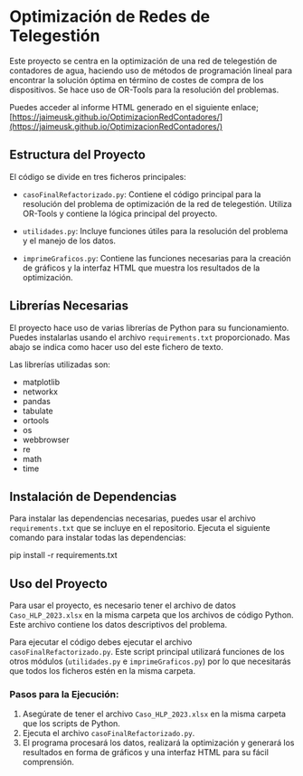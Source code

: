 # Optimización de Redes de Telegestión

Este proyecto se centra en la optimización de una red de telegestión de contadores de agua, haciendo uso de métodos de programación lineal para encontrar la solución óptima en término de costes de compra de los dispositivos. Se hace uso de OR-Tools para la resolución del problemas.

Puedes acceder al informe HTML generado en el siguiente enlace; [https://jaimeusk.github.io/OptimizacionRedContadores/](https://jaimeusk.github.io/OptimizacionRedContadores/)

## Estructura del Proyecto

El código se divide en tres ficheros principales:

- `casoFinalRefactorizado.py`: Contiene el código principal para la resolución del problema de optimización de la red de telegestión. Utiliza OR-Tools y contiene la lógica principal del proyecto.
  
- `utilidades.py`: Incluye funciones útiles para la resolución del problema y el manejo de los datos.

- `imprimeGraficos.py`: Contiene las funciones necesarias para la creación de gráficos y la interfaz HTML que muestra los resultados de la optimización.

## Librerías Necesarias

El proyecto hace uso de varias librerías de Python para su funcionamiento. Puedes instalarlas usando el archivo `requirements.txt` proporcionado. Mas abajo se indica como hacer uso del este fichero de texto.

Las librerías utilizadas son:

- matplotlib
- networkx
- pandas
- tabulate
- ortools
- os
- webbrowser
- re
- math
- time

## Instalación de Dependencias

Para instalar las dependencias necesarias, puedes usar el archivo `requirements.txt` que se incluye en el repositorio. Ejecuta el siguiente comando para instalar todas las dependencias:

pip install -r requirements.txt


## Uso del Proyecto

Para usar el proyecto, es necesario tener el archivo de datos `Caso_HLP_2023.xlsx` en la misma carpeta que los archivos de código Python. Este archivo contiene los datos descriptivos del problema.

Para ejecutar el código debes ejecutar el archivo `casoFinalRefactorizado.py`. Este script principal utilizará funciones de los otros módulos (`utilidades.py` e `imprimeGraficos.py`) por lo que necesitarás que todos los ficheros estén en la misma carpeta.

### Pasos para la Ejecución:

1. Asegúrate de tener el archivo `Caso_HLP_2023.xlsx` en la misma carpeta que los scripts de Python.
2. Ejecuta el archivo `casoFinalRefactorizado.py`.
3. El programa procesará los datos, realizará la optimización y generará los resultados en forma de gráficos y una interfaz HTML para su fácil comprensión.
